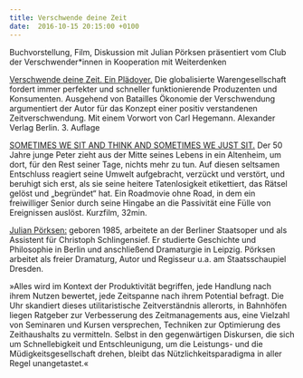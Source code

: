 ```yaml
---
title: Verschwende deine Zeit
date:  2016-10-15 20:15:00 +0100
---
```


Buchvorstellung, Film, Diskussion mit Julian Pörksen präsentiert vom Club der Verschwender*innen in Kooperation mit Weiterdenken



<a href="https://www.alexander-verlag.com/programm/titel/314-Verschwende_deine_Zeit.html">Verschwende deine Zeit. Ein Plädoyer.</a>
Die globalisierte Warengesellschaft fordert immer perfekter und schneller funktionierende Produzenten und Konsumenten. Ausgehend
von Batailles Ökonomie der Verschwendung argumentiert der Autor für das Konzept einer positiv verstandenen Zeitverschwendung.
Mit einem Vorwort von Carl Hegemann. Alexander Verlag Berlin. 3. Auflage



<a href="http://www.credofilm.de/en/short-film-test-en/">SOMETIMES WE SIT AND THINK AND SOMETIMES WE JUST SIT.</a>
Der 50 Jahre junge Peter zieht aus der Mitte seines Lebens in ein Altenheim, um dort, für den Rest seiner Tage, nichts mehr
zu tun. Auf diesen seltsamen Entschluss reagiert seine Umwelt aufgebracht, verzückt und verstört, und beruhigt sich erst,
als sie seine heitere Tatenlosigkeit etikettiert, das Rätsel gelöst und „begründet“ hat. Ein Roadmovie ohne Road, in dem ein
freiwilliger Senior durch seine Hingabe an die Passivität eine Fülle von Ereignissen auslöst.  Kurzfilm, 32min.



<a href="http://julianpoerksen.de">Julian Pörksen:</a> geboren 1985, arbeitete an der Berliner Staatsoper und als Assistent für Christoph Schlingensief. Er studierte Geschichte
und Philosophie in Berlin und anschließend Dramaturgie in Leipzig. Pörksen arbeitet als freier Dramaturg, Autor und Regisseur
u.a. am Staatsschaupiel Dresden.



»Alles wird im Kontext der Produktivität begriffen, jede Handlung nach ihrem Nutzen bewertet, jede Zeitspanne nach ihrem Potential
befragt. Die Uhr skandiert dieses utilitaristische Zeitverständnis allerorts, in Bahnhöfen liegen Ratgeber zur Verbesserung
des Zeitmanagements aus, eine Vielzahl von Seminaren und Kursen versprechen, Techniken zur Optimierung des Zeithaushalts zu
vermitteln. Selbst in den gegenwärtigen Diskursen, die sich um Schnellebigkeit und Entschleunigung, um die Leistungs- und
die Müdigkeitsgesellschaft drehen, bleibt das Nützlichkeitsparadigma in aller Regel unangetastet.«


